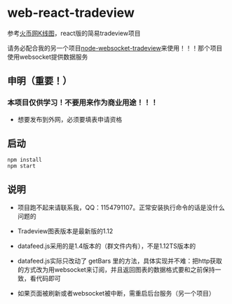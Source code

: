 ﻿# web-react-tradeview

参考[火币网K线图](https://www.huobipro.com/zh-cn/btc_usdt/exchange/)，react版的简易tradeview项目

请务必配合我的另一个项目[node-websocket-tradeview](https://github.com/caozihao/node-websocket-tradeview)来使用！！！那个项目使用websocket提供数据服务

## 申明（重要！）

### 本项目仅供学习！不要用来作为商业用途！！！

* 想要发布到外网，必须要填表申请资格

## 启动


    npm install
    npm start

## 说明

* 项目跑不起来请联系我，QQ：1154791107。正常安装执行命令的话是没什么问题的

* Tradeview图表版本是最新版的1.12

* datafeed.js采用的是1.4版本的（群文件内有），不是1.12TS版本的

* datafeed.js实际只改动了 getBars 里的方法，具体实现并不难：把http获取的方式改为用websocket来订阅，并且返回图表的数据格式要和之前保持一致，看代码即可

* 如果页面被刷新或者websocket被中断，需重启后台服务（另一个项目）

